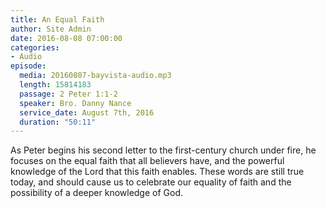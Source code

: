 ```yaml
---
title: An Equal Faith
author: Site Admin
date: 2016-08-08 07:00:00
categories:
- Audio
episode:
  media: 20160807-bayvista-audio.mp3
  length: 15814183
  passage: 2 Peter 1:1-2
  speaker: Bro. Danny Nance
  service_date: August 7th, 2016
  duration: "50:11"
---
```

As Peter begins his second letter to the first-century church under fire, he focuses on the equal faith that all believers have, and the powerful knowledge of the Lord that this faith enables. These words are still true today, and should cause us to celebrate our equality of faith and the possibility of a deeper knowledge of God.
